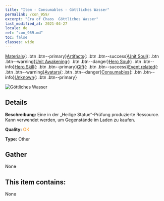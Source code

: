 ```yaml
---
title: "Item - Consumables - Göttliches Wasser"
permalink: /con_959/
excerpt: "Era of Chaos  Göttliches Wasser"
last_modified_at: 2021-04-27
locale: de
ref: "con_959.md"
toc: false
classes: wide
---
```

 [Materials](/ItemsDE/){: .btn .btn--primary}[Artifacts](/ItemsDE/Artifacts/){: .btn .btn--success}[Unit Soul](/ItemsDE/UnitSoul/){: .btn .btn--warning}[Unit Awakening](/ItemsDE/UnitAwakening/){: .btn .btn--danger}[Hero Soul](/ItemsDE/HeroSoul/){: .btn .btn--info}[Hero Skill](/ItemsDE/HeroSkill/){: .btn .btn--primary}[Gift](/ItemsDE/Gift/){: .btn .btn--success}[Event related](/ItemsDE/Events/){: .btn .btn--warning}[Avatars](/ItemsDE/Avatars/){: .btn .btn--danger}[Consumables](/ItemsDE/Consumables/){: .btn .btn--info}[Unknown](/ItemsDE/Unknown/){: .btn .btn--primary}

 ![Göttliches Wasser](/images/t/i_40054.png)

## Details
 **Beschreibung:** Eine in der „Heilige Statue“-Prüfung produzierte Ressource. Kann verwendet werden, um Gegenstände im Laden zu kaufen.

 **Quality:** <span style="color: #FF8C00">OK</span>

 **Type:** Other

## Gather

  None

## This item contains:

  None

